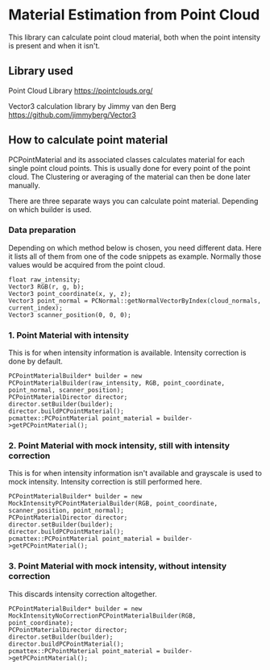 # Material Estimation from Point Cloud
This library can calculate point cloud material, both when the point intensity is present and when it isn't.

## Library used
Point Cloud Library https://pointclouds.org/

Vector3 calculation library by Jimmy van den Berg https://github.com/jimmyberg/Vector3

##  How to calculate point material
PCPointMaterial and its associated classes calculates material for each single point cloud points. 
This is usually done for every point of the point cloud. The Clustering or averaging of the material can then be done
later manually. 

There are three separate ways you can calculate point material. Depending on which builder is used. 
### Data preparation
Depending on which method below is chosen, you need different data. Here it lists all of them from one of the code snippets as example.
Normally those values would be acquired from the point cloud.
```
float raw_intensity;
Vector3 RGB(r, g, b);
Vector3 point_coordinate(x, y, z);
Vector3 point_normal = PCNormal::getNormalVectorByIndex(cloud_normals, current_index);
Vector3 scanner_position(0, 0, 0);
```

### 1. Point Material with intensity
This is for when intensity information is available. Intensity correction is done by default.
```
PCPointMaterialBuilder* builder = new PCPointMaterialBuilder(raw_intensity, RGB, point_coordinate, point_normal, scanner_position);
PCPointMaterialDirector director;
director.setBuilder(builder);
director.buildPCPointMaterial();
pcmattex::PCPointMaterial point_material = builder->getPCPointMaterial();
```
### 2. Point Material with mock intensity, still with intensity correction
This is for when intensity information isn't available and grayscale is used to mock intensity. Intensity correction is still performed here. 
```
PCPointMaterialBuilder* builder = new MockIntensityPCPointMaterialBuilder(RGB, point_coordinate, scanner_position, point_normal);
PCPointMaterialDirector director;
director.setBuilder(builder);
director.buildPCPointMaterial();
pcmattex::PCPointMaterial point_material = builder->getPCPointMaterial();
```

### 3. Point Material with mock intensity, without intensity correction
This discards intensity correction altogether. 
```
PCPointMaterialBuilder* builder = new MockIntensityNoCorrectionPCPointMaterialBuilder(RGB, point_coordinate);
PCPointMaterialDirector director;
director.setBuilder(builder);
director.buildPCPointMaterial();
pcmattex::PCPointMaterial point_material = builder->getPCPointMaterial();
```